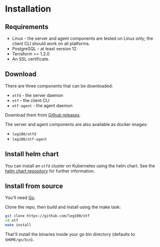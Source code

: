 # Installation

## Requirements

* Linux - the server and agent components are tested on Linux only; the client CLI should work on all platforms.
* PostgreSQL - at least version 12.
* Terraform >= 1.2.0
* An SSL certificate.

## Download

There are three components that can be downloaded:

* `otfd` - the server daemon
* `otf` - the client CLI
* `otf-agent` - the agent daemon

Download them from [Github releases](https://github.com/leg100/otf/releases).

The server and agent components are also available as docker images:

* `leg100/otfd`
* `leg100/otf-agent`

## Install helm chart

You can install an `otfd` cluster on Kubernetes using the helm chart. See the [helm chart repository](https://github.com/leg100/otf-charts) for further information.

## Install from source

You'll need [Go](https://golang.org/doc/install).

Clone the repo, then build and install using the make task:

```bash
git clone https://github.com/leg100/otf
cd otf
make install
```

That'll install the binaries inside your go bin directory (defaults to `$HOME/go/bin`).

